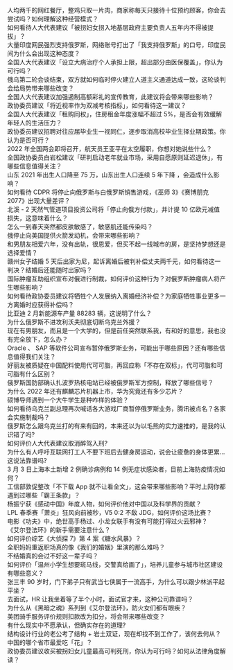 人均两千的网红餐厅，整鸡只取一片肉，商家称每天只接待十位预约顾客，你会去尝试吗？如何理解这种经营模式？  
如何看待人大代表建议「被拐妇女拐入地基层政府主要负责人五年内不得被提拔」？  
大量印度网民强烈支持俄罗斯，网络账号打出了「我支持俄罗斯」的口号，印度民间为什么会出现这种态度？  
全国人大代表建议「设立大病治疗个人承担上限，超出部分由医保覆盖」，你认为可行吗？  
俄乌第二轮会谈结束，双方就如何临时停火建立人道主义通道达成一致，这轮谈判会给局势带来哪些改变？  
全国人大代表建议加强遏制高额彩礼的宣传教育，此建议将会带来哪些影响？  
政协委员建议「将近视率作为双减考核指标」，如何看待这一建议？  
全国人大代表建议「租购同权」，住房租金年度涨幅不超过 5%，是否会有效缓解年轻人的生活压力？  
政协委员建议招聘对往应届毕业生一视同仁，逐步取消高校毕业生择业期政策。你认为是否可行？  
2022 年全国两会即将召开，航天员王亚平在太空履职，你想对她说些什么？  
全国政协委员白岩松建议「研判启动老年就业市场，采用自愿原则延迟退休」，有哪些信息值得关注？  
山东 2021 年出生人口降至 75 万，山东出生人口连续 5 年下降 ，会造成什么影响？  
如何看待 CDPR 将停止向俄罗斯与白俄罗斯销售游戏，《巫师 3》《赛博朋克 2077》出现大量差评？  
北溪 - 2 天然气管道项目投资公司将「停止向俄方付款」，并计提 10 亿欧元减值损失，这意味着什么？  
怎么一到春天突然都皮肤敏感了，敏感肌还能传染吗？  
俄停止向美国提供火箭发动机，会带来哪些影响？  
和男朋友相爱六年，没有出轨，很恩爱，但买不起一线城市的房，是坚持梦想还是选择爱情？  
赣州女子结婚 5 天后出家为尼，起诉离婚后被判补偿丈夫两千元，如何看待这一判决？结婚后还能随时出家吗？  
国际肿瘤互助组织宣布对俄进行制裁，如何评价这种行为？对俄罗斯肿瘤病人将产生哪些影响？  
如何看待政协委员建议将牺牲个人发展纳入离婚经济补偿？为家庭牺牲事业更多一方离婚时应获得补偿吗？  
比亚迪 2 月新能源车产量 88283 辆，这说明了什么？  
为什么俄罗斯不进攻利沃夫彻底切断乌克兰外援？  
现在有男朋友，而且是一个大学的，但是前任突然联系我，有和好的意思，我也没有完全放下，怎么办？  
Oracle 、 SAP 等软件公司宣布暂停俄罗斯业务，可能出于哪些原因？还有哪些信息值得我们关注？  
好丽友被质疑在中国配料使用代可可脂，再回应称「不存在双标」，代可可脂和可可脂有什么区别？  
俄罗斯国防部确认扎波罗热核电站已经被俄罗斯军方控制，释放了哪些信号？  
为什么 2022 年还有麒麟芯片机器上市，华为究竟还有多少芯片？  
硕博导师遇到一个大牛学生是种咋样的体验？  
如何看待乌克兰副总理再次喊话各大游戏厂商暂停俄罗斯业务，腾讯被点名？各家会实施制裁吗？  
俄罗斯怎么跟乌克兰打的有来有回的，本来还以为以毛熊的实力速推的，是我的认识错了吗?  
如何评价人大代表建议取消醉驾入刑?  
为什么有人呼吁互联网打工人不要下班后去健身房运动，说会让疲惫的身体更累…这说法靠谱吗?  
3 月 3 日上海本土新增 2 例确诊病例和 14 例无症状感染者，目前上海防疫情况如何？  
工信部敦促整改「不下载 App 就不让看全文」，这会带来哪些影响？平时上网你都遇到过哪些「霸王条款」？  
杨振宁获《感动中国》年度人物，如何评价他对中国以及科学界的贡献？  
LPL 春季赛「萧炎」狂风向前被秒，V5 0:2 不敌 JDG，如何评价这场比赛？  
电影《功夫》中，绝世高手杨过、小龙女联手有没有可能打得过火云邪神？  
《艾尔登法环》的新手需要注意什么？  
如何评价综艺《大侦探 7》第 4 案《糖水风暴》？  
全职妈妈重返职场真的像《我们的婚姻》里演的那么难吗？  
不结婚真的会过不好这一辈子吗？  
如何评价「温州小学生想要斑马线，交警真给画了」，培养儿童参与城市社区建设有哪些意义？  
张三丰 90 岁时，门下弟子只有武当七侠属于一流高手，为什么可以跟少林派平起平坐？  
去面试，HR 让我坐着等了半个小时，面试官才来，这种公司靠谱吗？  
为什么从《黑暗之魂》系列到《艾尔登法环》，防火女们都有眼疾？  
美团骑手服务评价规则扣款改为扣分，将会带来哪些改变？  
有什么现实中不愿承认，但确实存在的道理?  
结构设计行业的老公考了结构 + 岩土双证，现在却找不到工作了，该何去何从？  
中国的哪个省市最爱吃「花」？  
政协委员建议收买被拐妇女儿童最高可判死刑，你认为可行吗？如何从法律角度解读？  
